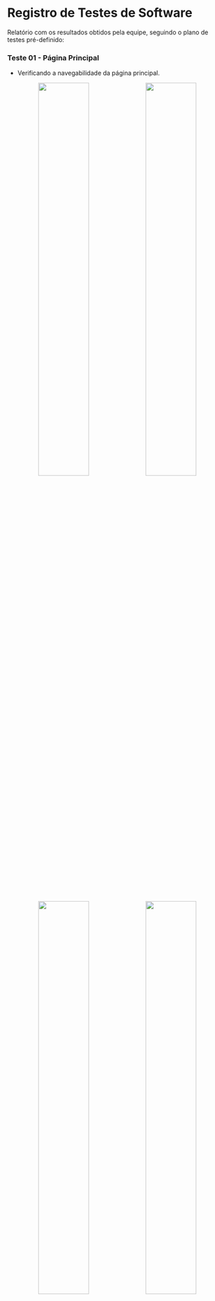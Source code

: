# Registro de Testes de Software

<p>Relatório com os resultados obtidos pela equipe, seguindo o plano de testes pré-definido:</p>

### Teste 01 - Página Principal

* Verificando a navegabilidade da página principal.

<div align = center>
  <img src= "https://user-images.githubusercontent.com/108690900/203115968-261f6586-ad8d-4a58-a784-4561fa7d7f32.png" width=48%>
  <img src= "https://user-images.githubusercontent.com/108690900/203119888-0c764312-610a-4d59-9a6f-204a16be7677.png" width=48%>
  <img src= "https://user-images.githubusercontent.com/108690900/203119907-1e4b4754-f01d-4f93-9e5a-aed29a9ffbb9.png" width=48%>
  <img src= "https://user-images.githubusercontent.com/108690900/203119924-cbaa458a-d346-422c-9153-adbe10707fa9.png" width=48%>
</div>

### Teste 02 - Formulário com Informações

* Testar se o formulário recebe os dados corretamente para usá-los no verificador de senhas.

<div align = center>
  <img src= "#" width=48%>
  <img src= "#" width=48%>
</div>

### Teste 03 - Avaliação de Senhas

* Testar se o avaliador de senhas funciona corretamente.

#### Caso de senha fraca que não atende nenhum dos requisitos.

<img src= "https://user-images.githubusercontent.com/108690900/203124641-b40e76da-5de1-460c-8900-069678dd05d0.png" width=80%>

#### Caso de senha forte que atende todos os requisitos.

<img src= "https://user-images.githubusercontent.com/108690900/203125151-a7f3c8ce-5761-45a7-9b50-682a7caa5b07.png" width=80%>

#### Caso de senha muito comum com histórico de vazamento.

<img src= "https://user-images.githubusercontent.com/108690900/203125628-25e4309a-f347-42f8-b21f-7d4e9f01fc02.png" width=80%>

#### Caso de senha forte que atende todos os requisitos, alimentando o formulário com os dados básicos do usuário.

<img src= "https://user-images.githubusercontent.com/108690900/203125639-4952402a-e2db-484e-b6e7-9b6f5331a6c7.png" width=80%>

### Teste 04 - Gerador de Senhas

* Testar o gerador de senhas com todos os opcionais.

<div align = center>
  <img src= "#" width=48%>
  <img src= "#" width=48%>
  <img src= "#" width=48%>
  <img src= "#" width=48%>
</div>

### Teste 05 - Portal de Notícias

* Testar a navegabilidade do portal de notícias.

<div align = center>
  <img src= "https://user-images.githubusercontent.com/108690900/203127935-d849694d-4f74-44c0-8258-3f6c01c7e4bc.png" width=48%>
  <img src= "https://user-images.githubusercontent.com/108690900/203127949-288070b1-197d-440c-9b96-38559930871d.png" width=48%>
</div>

### Teste 06 - Menu de Navegação

* Testar se o menu de navegação funciona corretamente.

<div align = center>
  <img src= "#" width=48%>
  <img src= "#" width=48%>
  <img src= "#" width=48%>
  <img src= "#" width=48%>
  <img src= "#" width=48%>
</div>

### Teste 07 - Quiz

* Testar a funcionalidade do quiz, confirmando se ele apresenta o resultado no fim do jogo.

<div align = center>
  <img src= "https://user-images.githubusercontent.com/108690900/203137734-19e54d8e-8b13-46d3-8ca9-3f23796f9828.png" width=48%>
  <img src= "https://user-images.githubusercontent.com/108690900/203137738-082fb2db-335d-42ac-b45f-61bf0580a8cf.png" width=48%>
  <img src= "https://user-images.githubusercontent.com/108690900/203138035-15af090c-fea5-49cd-bb27-25845724f301.png" width=48%>
  <img src= "https://user-images.githubusercontent.com/108690900/203138044-2ae540e0-933e-476e-96b3-71b72df1dce4.png" width=48%>
</div>









